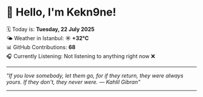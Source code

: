 # 👋 Hello, I'm Kekn9ne!

🗓️ Today is: **Tuesday, 22 July 2025**  
🌤️ Weather in Istanbul: **☀️   +32°C**  
📊 GitHub Contributions: **68**  
🎧 Currently Listening: Not listening to anything right now ❌

---

_"If you love somebody, let them go, for if they return, they were always yours. If they don't, they never were. — *Kahlil Gibran*"_

---
